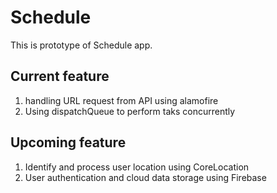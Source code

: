 # Schedule
This is prototype of Schedule app.
## Current feature
1. handling URL request from API using alamofire
2. Using dispatchQueue to perform taks concurrently 
## Upcoming feature 
1. Identify and process user location using CoreLocation
2. User authentication and cloud data storage using Firebase

